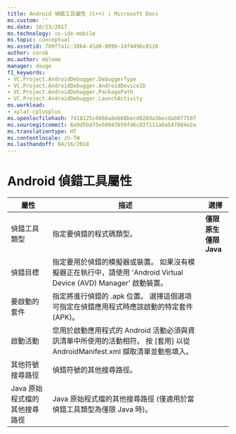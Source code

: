 ```yaml
---
title: Android 偵錯工具屬性 (C++) | Microsoft Docs
ms.custom: ''
ms.date: 10/23/2017
ms.technology: vs-ide-mobile
ms.topic: conceptual
ms.assetid: 789f7a1c-38b4-41d0-809b-14f4d96c8116
author: corob
ms.author: mblome
manager: douge
f1_keywords:
- VC.Project.AndroidDebugger.DebuggerType
- VC.Project.AndroidDebugger.AndroidDeviceID
- VC.Project.AndroidDebugger.PackagePath
- VC.Project.AndroidDebugger.LaunchActivity
ms.workload:
- xplat-cplusplus
ms.openlocfilehash: 7d18125c6666a8eb68becd828da36ecdab077507
ms.sourcegitcommit: 6a9d5bd75e50947659fd6c837111a6a547884e2a
ms.translationtype: HT
ms.contentlocale: zh-TW
ms.lasthandoff: 04/16/2018
---
```

# <a name="android-debugger-properties"></a>Android 偵錯工具屬性

屬性 | 描述 | 選擇
--- | ---| ---
偵錯工具類型 | 指定要偵錯的程式碼類型。 | **僅限原生**<br>**僅限 Java**<br>
偵錯目標 | 指定要用於偵錯的模擬器或裝置。 如果沒有模擬器正在執行中，請使用 'Android Virtual Device (AVD) Manager' 啟動裝置。
要啟動的套件 | 指定將進行偵錯的 .apk 位置。 選擇這個選項可指定在偵錯應用程式時應該啟動的特定套件 (APK)。
啟動活動 | 您用於啟動應用程式的 Android 活動必須與資訊清單中所使用的活動相符。 按 [套用] 以從 AndroidManifest.xml 擷取清單並動態填入。
其他符號搜尋路徑 | 偵錯符號的其他搜尋路徑。
Java 原始程式檔的其他搜尋路徑 | Java 原始程式檔的其他搜尋路徑  (僅適用於當偵錯工具類型為僅限 Java 時)。
